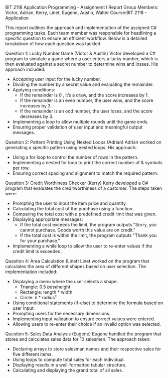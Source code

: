 BIT 2118 Application Programming - Assignment I Report
  Group Members: Victor, Adrian, Kerry, Linet, Eugene, Austin, Walter
    Course:BIT 2118 - Application 

This report outlines the approach and implementation of the assigned C# programming tasks. Each team member was responsible for headlining a specific question to ensure an efficient workflow. Below is a detailed breakdown of how each question was tackled. 

Question 1: Lucky Number Game (Victor & Austin)
Victor developed a C# program to simulate a game where a user enters a lucky number, which is then evaluated against a secret number to determine wins and losses. His approach included:  
- Accepting user input for the lucky number.  
- Dividing the number by a secret value and evaluating the remainder.  
- Applying conditions:  
  - If the remainder is 0 , it’s a draw, and the score increases by 1.
  - If the remainder is an even number, the user wins, and the score increases by 3.
  - If the remainder is an odd number, the user loses, and the score decreases by 3.
- Implementing a loop to allow multiple rounds until the game ends.  
- Ensuring proper validation of user input and meaningful output messages.  

Question 2: Pattern Printing Using Nested Loops (Adrian)
Adrian worked on generating a specific pattern using nested loops. His approach:  
- Using a for loop to control the number of rows in the pattern.  
- Implementing a nested for loop to print the correct number of & symbols per row.  
- Ensuring correct spacing and alignment to match the required pattern.

Question 3: Credit Worthiness Checker (Kerry)
Kerry developed a C# program that evaluates the creditworthiness of a customer. The steps taken were:  
- Prompting the user to input the item price and quantity.  
- Calculating the total cost of the purchase using a function.
- Comparing the total cost with a predefined credit limit that was given.
- Displaying appropriate messages:  
  - If the total cost exceeds the limit, the program outputs "Sorry, you cannot purchase. Goods worth this value are on credit."  
  - If the total cost is within the limit, the program outputs "Thank you for your purchase."  
- Implementing a while loop to allow the user to re-enter values if the credit limit is exceeded.

Question 4: Area Calculation (Linet)
Linet worked on the program that calculates the area of different shapes based on user selection. The implementation included:  
- Displaying a menu where the user selects a shape:  
  - Triangle: 0.5 *base*height
  - Rectangle: length * width
  - Circle: π * radius²
- Using conditional statements (if-else) to determine the formula based on user input.  
- Prompting users for the necessary dimensions.  
- Implementing input validation to ensure correct values were entered.  
- Allowing users to re-enter their choice if an invalid option was selected.

Question 5: Sales Data Analysis (Eugene)
Eugene handled the program that stores and calculates sales data for 10 salesmen. The approach taken:  
- Declaring arrays to store salesman names and their respective sales for five different items.  
- Using loops to compute total sales for each individual.  
- Displaying results in a well-formatted tabular structure.  
- Calculating and displaying the grand total of all sales.
